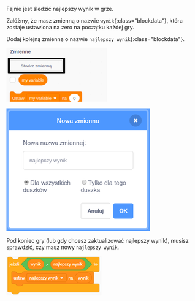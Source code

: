 Fajnie jest śledzić najlepszy wynik w grze.

Załóżmy, że masz zmienną o nazwie `wynik`{:class="blockdata"}, która zostaje ustawiona na zero na początku każdej gry.

Dodaj kolejną zmienną o nazwie `najlepszy wynik`{:class="blockdata"}.

![menu zmiennych z podświetloną opcją Utwórz zmienną](images/make-variable-annotated.png)

![okno nowa zmienna z najlepszy wynik jako nazwa zmiennej](images/make-high-score-variable.png)

Pod koniec gry (lub gdy chcesz zaktualizować najlepszy wynik), musisz sprawdzić, czy masz nowy `najlepszy wynik`.

![bloczki kodu niezbędne do przypisania najlepszemu wynikowi aktualnego wyniku](images/check-for-high-score.png)